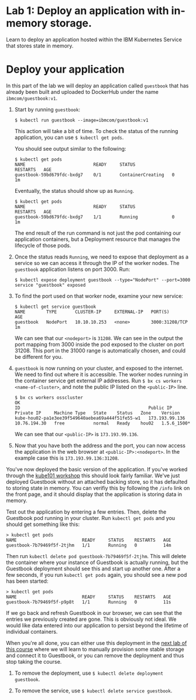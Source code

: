 # Lab 1: Deploy an application with in-memory storage.

Learn to deploy an application hosted within the IBM Kubernetes Service that stores
state in memory.

# Deploy your application

In this part of the lab we will deploy an application called `guestbook`
that has already been built and uploaded to DockerHub under the name
`ibmcom/guestbook:v1`.

1. Start by running `guestbook`:

   ```$ kubectl run guestbook --image=ibmcom/guestbook:v1```

   This action will take a bit of time. To check the status of the running application,
   you can use `$ kubectl get pods`.

   You should see output similar to the following:

   ```console
   $ kubectl get pods
   NAME                          READY     STATUS              RESTARTS   AGE
   guestbook-59bd679fdc-bxdg7    0/1       ContainerCreating   0          1m
   ```
   Eventually, the status should show up as `Running`.
   
   ```console
   $ kubectl get pods
   NAME                          READY     STATUS              RESTARTS   AGE
   guestbook-59bd679fdc-bxdg7    1/1       Running             0          1m
   ```
   
   The end result of the run command is not just the pod containing our application containers,
   but a Deployment resource that manages the lifecycle of those pods.
 
   
3. Once the status reads `Running`, we need to expose that deployment as a
   service so we can access it through the IP of the worker nodes.
   The `guestbook` application listens on port 3000.  Run:

   ```console
   $ kubectl expose deployment guestbook --type="NodePort" --port=3000
   service "guestbook" exposed
   ```

4. To find the port used on that worker node, examine your new service:

   ```console
   $ kubectl get service guestbook
   NAME        TYPE       CLUSTER-IP     EXTERNAL-IP   PORT(S)          AGE
   guestbook   NodePort   10.10.10.253   <none>        3000:31208/TCP   1m
   ```
   
   We can see that our `<nodeport>` is `31208`. We can see in the output the port mapping from 3000 inside 
   the pod exposed to the cluster on port 31208. This port in the 31000 range is automatically chosen, 
   and could be different for you.

5. `guestbook` is now running on your cluster, and exposed to the internet. We need to find out where it is accessible.
   The worker nodes running in the container service get external IP addresses.
   Run `$ bx cs workers <name-of-cluster>`, and note the public IP listed on the `<public-IP>` line.
   
   ```console
   $ bx cs workers osscluster
   OK
   ID                                                 Public IP        Private IP     Machine Type   State    Status   Zone    Version  
   kube-hou02-pa1e3ee39f549640aebea69a444f51fe55-w1   173.193.99.136   10.76.194.30   free           normal   Ready    hou02   1.5.6_1500*
   ```
   
   We can see that our `<public-IP>` is `173.193.99.136`.
   
6. Now that you have both the address and the port, you can now access the application in the web browser
   at `<public-IP>:<nodeport>`. In the example case this is `173.193.99.136:31208`.
   
You've now deployed the basic version of the application. If you've worked through the [kube101 workshop](https://github.com/IBM/kube101/tree/master/workshop)
this should look fairly familiar. We've just deployed Guestbook without an attached backing store, so it has defaulted to storing state in memory. You can verifiy
this by following the `/info` link on the front page, and it should display that the application is storing data in memory.

Test out the application by entering a few entries. Then, delete the Guestbook pod running in your cluster. Run `kubectl get pods` and you should get something
like this:

```
> kubectl get pods
NAME                         READY     STATUS    RESTARTS   AGE
guestbook-7b79469f5f-2tjhm   1/1       Running   0          14m
```

Then run `kubectl delete pod guestbook-7b79469f5f-2tjhm`. This will delete the container where your instance of Guestbook is actually running, but the Guestbook
deployment should see this and start up another one. After a few seconds, if you run `kubectl get pods` again, you should see a new pod has been started:

```
> kubectl get pods
NAME                         READY     STATUS    RESTARTS   AGE
guestbook-7b79469f5f-p9p8t   1/1       Running   0          11s
```

If we go back and refresh Guestbook in our browser, we can see that the entries we previously created are gone. This is obviously not ideal. We would like data
entered into our application to persist beyond the lifetime of individual containers.

When you're all done, you can either use this deployment in the
[next lab of this course](../Lab2/README.md) where we will learn to manually provision some stable storage and connect
it to Guestbook, or you can remove the deployment and thus stop taking the course.

  1. To remove the deployment, use `$ kubectl delete deployment guestbook`.

  2. To remove the service, use `$ kubectl delete service guestbook`.
